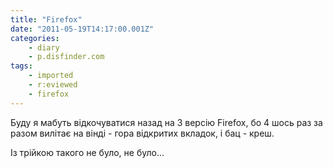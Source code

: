 ```yaml
---
title: "Firefox"
date: "2011-05-19T14:17:00.001Z"
categories:
    - diary
    - p.disfinder.com
tags:
    - imported
    - r:eviewed
    - firefox
---
```


Буду я мабуть відкочуватися назад на 3 версію Firefox, бо 4 шось раз за разом вилітає на вінді - гора відкритих вкладок, і бац - креш.  

Із трійкою такого не було, не було...
